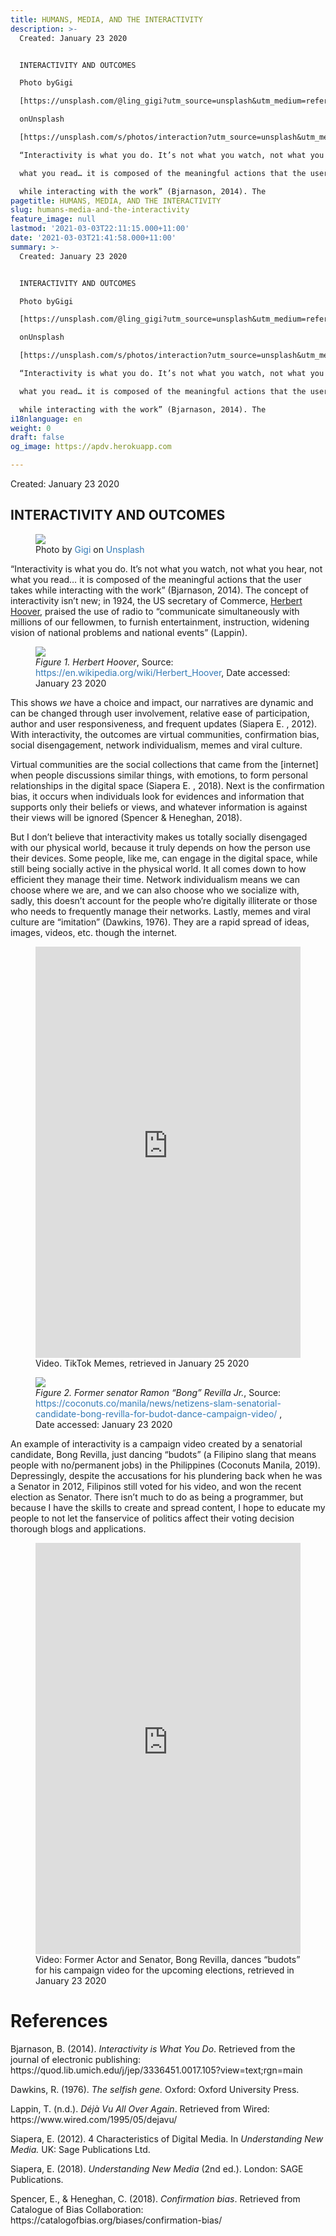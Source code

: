 ```yaml
---
title: HUMANS, MEDIA, AND THE INTERACTIVITY
description: >-
  Created: January 23 2020


  INTERACTIVITY AND OUTCOMES

  Photo byGigi

  [https://unsplash.com/@ling_gigi?utm_source=unsplash&utm_medium=referral&utm_content=creditCopyText]

  onUnsplash

  [https://unsplash.com/s/photos/interaction?utm_source=unsplash&utm_medium=referral&utm_content=creditCopyText]

  “Interactivity is what you do. It’s not what you watch, not what you hear, not

  what you read… it is composed of the meaningful actions that the user takes

  while interacting with the work” (Bjarnason, 2014). The 
pagetitle: HUMANS, MEDIA, AND THE INTERACTIVITY
slug: humans-media-and-the-interactivity
feature_image: null
lastmod: '2021-03-03T22:11:15.000+11:00'
date: '2021-03-03T21:41:58.000+11:00'
summary: >-
  Created: January 23 2020


  INTERACTIVITY AND OUTCOMES

  Photo byGigi

  [https://unsplash.com/@ling_gigi?utm_source=unsplash&utm_medium=referral&utm_content=creditCopyText]

  onUnsplash

  [https://unsplash.com/s/photos/interaction?utm_source=unsplash&utm_medium=referral&utm_content=creditCopyText]

  “Interactivity is what you do. It’s not what you watch, not what you hear, not

  what you read… it is composed of the meaningful actions that the user takes

  while interacting with the work” (Bjarnason, 2014). The 
i18nlanguage: en
weight: 0
draft: false
og_image: https://apdv.herokuapp.com

---
```

<p>Created: January 23 2020</p><h2 id="interactivity-and-outcomes">INTERACTIVITY AND OUTCOMES</h2><figure class="kg-card kg-image-card kg-card-hascaption"><img src="https://soci.newcastle.edu.au/amandaviray/wp-content/uploads/sites/941/2020/01/gigi-liVZeqDierA-unsplash-1024x683.jpg" class="kg-image"><figcaption>Photo by&nbsp;<a href="https://unsplash.com/@ling_gigi?utm_source=unsplash&amp;utm_medium=referral&amp;utm_content=creditCopyText" style="box-sizing: border-box; background-color: transparent; color: rgb(51, 122, 183); text-decoration: none !important;">Gigi</a>&nbsp;on&nbsp;<a href="https://unsplash.com/s/photos/interaction?utm_source=unsplash&amp;utm_medium=referral&amp;utm_content=creditCopyText" style="box-sizing: border-box; background-color: transparent; color: rgb(51, 122, 183); text-decoration: none !important;">Unsplash</a></figcaption></figure><p>“Interactivity is what you do. It’s not what you watch, not what you hear, not what you read… it is composed of the meaningful actions that the user takes while interacting with the work” (Bjarnason, 2014). The concept of interactivity isn’t new; in 1924, the US secretary of Commerce, <a href="https://en.wikipedia.org/wiki/Herbert_Hoover">Herbert Hoover</a>, praised the use of radio to “communicate simultaneously with millions of our fellowmen, to furnish entertainment, instruction, widening vision of national problems and national events” (Lappin).</p><figure class="kg-card kg-image-card kg-card-hascaption"><img src="https://soci.newcastle.edu.au/amandaviray/wp-content/uploads/sites/941/2020/01/President_Hoover_portrait-769x1024.jpg" class="kg-image"><figcaption><em style="box-sizing: border-box; font-style: italic;">Figure 1. Herbert Hoover</em>, Source: <a href="https://en.wikipedia.org/wiki/Herbert_Hoover" style="box-sizing: border-box; background-color: transparent; color: rgb(51, 122, 183); text-decoration: none !important;">https://en.wikipedia.org/wiki/Herbert_Hoover</a>, Date accessed: January 23 2020</figcaption></figure><p>This shows <em><em>we</em></em> have a choice and impact, our narratives are dynamic and can be changed through user involvement, relative ease of participation, author and user responsiveness, and frequent updates (Siapera E. , 2012). With interactivity, the outcomes are virtual communities, confirmation bias, social disengagement, network individualism, memes and viral culture.</p><p>Virtual communities are the social collections that came from the [internet] when people discussions similar things, with emotions, to form personal relationships in the digital space (Siapera E. , 2018). Next is the confirmation bias, it occurs when individuals look for evidences and information that supports only their beliefs or views, and whatever information is against their views will be ignored (Spencer &amp; Heneghan, 2018).</p><p>But I don’t believe that interactivity makes us totally socially disengaged with our physical world, because it truly depends on how the person use their devices. Some people, like me, can engage in the digital space, while still being socially active in the physical world. It all comes down to how efficient they manage their time. Network individualism means we can choose where we are, and we can also choose who we socialize with, sadly, this doesn’t account for the people who’re digitally illiterate or those who needs to frequently manage their networks. Lastly, memes and viral culture are “imitation” (Dawkins, 1976). They are a rapid spread of ideas, images, videos, etc. though the internet.</p><figure class="kg-card kg-embed-card kg-card-hascaption"><iframe title="TikTok Memes to make your day better 😌" width="1170" height="658" src="https://www.youtube.com/embed/nJmK65qikk4?feature=oembed" frameborder="0" allow="accelerometer; autoplay; encrypted-media; gyroscope; picture-in-picture" allowfullscreen="" style="box-sizing: border-box; max-width: 100%;"></iframe><figcaption>Video. TikTok Memes, retrieved in January 25 2020</figcaption></figure><figure class="kg-card kg-image-card kg-card-hascaption"><img src="https://soci.newcastle.edu.au/amandaviray/wp-content/uploads/sites/941/2020/01/Bong-Revilla-ad-budots.jpg" class="kg-image"><figcaption><em style="box-sizing: border-box; font-style: italic;">Figure 2. Former senator Ramon “Bong” Revilla Jr.</em>, Source: <a href="https://coconuts.co/manila/news/netizens-slam-senatorial-candidate-bong-revilla-for-budot-dance-campaign-video/" style="box-sizing: border-box; background-color: transparent; color: rgb(51, 122, 183); text-decoration: none !important;">https://coconuts.co/manila/news/netizens-slam-senatorial-candidate-bong-revilla-for-budot-dance-campaign-video/</a> , Date accessed: January 23 2020</figcaption></figure><p>An example of interactivity is a campaign video created by a senatorial candidate, Bong Revilla, just dancing “budots” (a Filipino slang that means people with no/permanent jobs) in the Philippines (Coconuts Manila, 2019). Depressingly, despite the accusations for his plundering back when he was a Senator in 2012, Filipinos still voted for his video, and won the recent election as Senator. There isn’t much to do as being a programmer, but because I have the skills to create and spread content, I hope to educate my people to not let the fanservice of politics affect their voting decision thorough blogs and applications.</p><figure class="kg-card kg-embed-card kg-card-hascaption"><iframe title="Sen. Bong Revilla - #16 sa Balota" width="1170" height="658" src="https://www.youtube.com/embed/w5Kzi1Yu9QY?feature=oembed" frameborder="0" allow="accelerometer; autoplay; encrypted-media; gyroscope; picture-in-picture" allowfullscreen="" style="box-sizing: border-box; max-width: 100%;"></iframe><figcaption>Video: Former Actor and Senator, Bong Revilla, dances “budots” for his campaign video for the upcoming elections, retrieved in January 23 2020</figcaption></figure><h1 id="references">References</h1><p>Bjarnason, B. (2014). <em><em>Interactivity is What You Do</em></em>. Retrieved from the journal of electronic publishing: https://quod.lib.umich.edu/j/jep/3336451.0017.105?view=text;rgn=main</p><p>Dawkins, R. (1976). <em><em>The selfish gene.</em></em> Oxford: Oxford University Press.</p><p>Lappin, T. (n.d.). <em><em>Déjà Vu All Over Again</em></em>. Retrieved from Wired: https://www.wired.com/1995/05/dejavu/</p><p>Siapera, E. (2012). 4 Characteristics of Digital Media. In <em><em>Understanding New Media.</em></em> UK: Sage Publications Ltd.</p><p>Siapera, E. (2018). <em><em>Understanding New Media</em></em> (2nd ed.). London: SAGE Publications.</p><p>Spencer, E., &amp; Heneghan, C. (2018). <em><em>Confirmation bias</em></em>. Retrieved from Catalogue of Bias Collaboration: https://catalogofbias.org/biases/confirmation-bias/</p>
